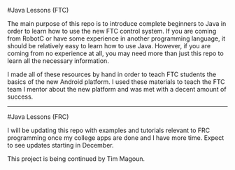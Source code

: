 #Java Lessons (FTC)

The main purpose of this repo is to introduce complete beginners to Java in
order to learn how to use the new FTC control system. If you are coming from
RobotC or have some experience in another programming language, it should be
relatively easy to learn how to use Java. However, if you are coming from no
experience at all, you may need more than just this repo to learn all the
necessary information. 

I made all of these resources by hand in order to teach FTC students the basics
of the new Android platform. I used these materials to teach the FTC team I
mentor about the new platform and was met with a decent amount of success. 

---
#Java Lessons (FRC)

I will be updating this repo with examples and tutorials relevant to FRC programming once my college apps are done and I have more time. Expect to see updates starting in December.

This project is being continued by Tim Magoun.  
